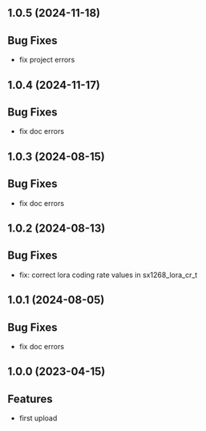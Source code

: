 ## 1.0.5 (2024-11-18)

## Bug Fixes

- fix project errors

## 1.0.4 (2024-11-17)

## Bug Fixes

- fix doc errors

## 1.0.3 (2024-08-15)

## Bug Fixes

- fix doc errors

## 1.0.2 (2024-08-13)

## Bug Fixes

- fix: correct lora coding rate values in sx1268_lora_cr_t

## 1.0.1 (2024-08-05)

## Bug Fixes

- fix doc errors

## 1.0.0 (2023-04-15)

## Features

- first upload